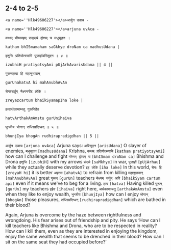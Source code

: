 ## 2-4 to 2-5


```shloka-sa
<a name=''Hlk49606227'></a>अर्जुन उवाच -
```
```shloka-sa-hk
<a name=''Hlk49606227'></a>arjuna uvAca -
```
```shloka-sa
कथम् भीष्ममहम् सङ्ख्ये द्रोणम् च मधुसूदन ।
```
```shloka-sa-hk
katham bhISmamaham saGkhye droNam ca madhusUdana |
```
```shloka-sa
इशुभिः प्रतियोत्स्यामि पूजार्हावरिसूदन ॥ ४ ॥
```
```shloka-sa-hk
izubhiH pratiyotsyAmi pUjArhAvarisUdana || 4 ||
```

```shloka-sa
गुरूनहत्वा हि महानुभावान्
```
```shloka-sa-hk
gurUnahatvA hi mahAnubhAvAn
```
```shloka-sa
श्रेयश्चर्तुम् भैक्ष्यमपीह लोके ।
```
```shloka-sa-hk
zreyazcartum bhaikSyamapIha loke |
```
```shloka-sa
हत्वार्थकामाम्स्तु गुरूनिहैव
```
```shloka-sa-hk
hatvArthakAmAmstu gurUnihaiva
```
```shloka-sa
भुन्जीय भोगान् रुधिरप्रदिग्धन् ॥ ५ ॥
```
```shloka-sa-hk
bhunjIya bhogAn rudhirapradigdhan || 5 ||
```

`अर्जुन उवाच` `[arjuna uvAca]` Arjuna says: `अरिसूदन` `[arisUdana]` O slayer of enemies, `मधुसूदन` `[madhusUdana]` Krishna, `कथम् प्रतियोत्स्यामि` `[katham pratiyotsyAmi]` how can I challenge and fight `भीष्मम् द्रोणम् च` `[bhISmam droNam ca]` Bhishma and Drona `इशुभिः` `[izubhiH]` with my arrows `संख्ये` `[saMkhye]` in war, `पूजार्हौ` `[pUjArhau]` while they actually deserve devotion?
`इह लोके` `[iha loke]` In this world, `श्रेयः हि` `[zreyaH hi]` it is better `अहत्वा` `[ahatvA]` to refrain from killing `महानुभावान्` `[mahAnubhAvAn]` great `गुरून्` `[gurUn]` teachers `भैक्ष्यम् चर्तुम् अपि` `[bhaikSyam cartum api]` even if it means we've to beg for a living. `हत्व` `[hatva]` Having killed `गुरून्` `[gurUn]` my teachers `इहैव` `[ihaiva]` right here, `अर्थकामाम्स्तु` `[arthakAmAmstu]` even when they like to enjoy wealth, `भुन्जीय` `[bhunjIya]` how can I enjoy `भोगान्` `[bhogAn]` those pleasures, `रुधिरप्रदिग्धन्` `[rudhirapradigdhan]` which are bathed in their blood?

Again, Arjuna is overcome by the haze between rightfulness and wrongdoing. His fear arises out of friendship and pity.
He says ‘How can I kill teachers like Bhishma and Drona, who are to be respected in reality? How can I kill them, even as they are interested in enjoying the kingdom, enjoy the same wealth that seems to be drenched in their blood? How can I sit on the same seat they had occupied before?’

